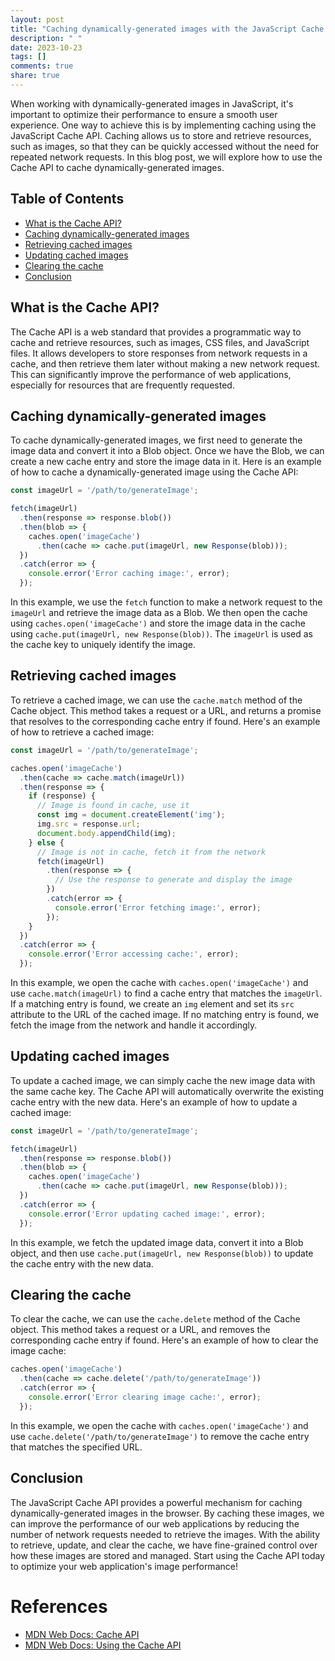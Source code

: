 ```yaml
---
layout: post
title: "Caching dynamically-generated images with the JavaScript Cache API"
description: " "
date: 2023-10-23
tags: []
comments: true
share: true
---
```


When working with dynamically-generated images in JavaScript, it's important to optimize their performance to ensure a smooth user experience. One way to achieve this is by implementing caching using the JavaScript Cache API. Caching allows us to store and retrieve resources, such as images, so that they can be quickly accessed without the need for repeated network requests. In this blog post, we will explore how to use the Cache API to cache dynamically-generated images.

## Table of Contents
- [What is the Cache API?](#what-is-the-cache-api)
- [Caching dynamically-generated images](#caching-dynamically-generated-images)
- [Retrieving cached images](#retrieving-cached-images)
- [Updating cached images](#updating-cached-images)
- [Clearing the cache](#clearing-the-cache)
- [Conclusion](#conclusion)

## What is the Cache API?

The Cache API is a web standard that provides a programmatic way to cache and retrieve resources, such as images, CSS files, and JavaScript files. It allows developers to store responses from network requests in a cache, and then retrieve them later without making a new network request. This can significantly improve the performance of web applications, especially for resources that are frequently requested.

## Caching dynamically-generated images

To cache dynamically-generated images, we first need to generate the image data and convert it into a Blob object. Once we have the Blob, we can create a new cache entry and store the image data in it. Here is an example of how to cache a dynamically-generated image using the Cache API:

```javascript
const imageUrl = '/path/to/generateImage';

fetch(imageUrl)
  .then(response => response.blob())
  .then(blob => {
    caches.open('imageCache')
      .then(cache => cache.put(imageUrl, new Response(blob)));
  })
  .catch(error => {
    console.error('Error caching image:', error);
  });
```

In this example, we use the `fetch` function to make a network request to the `imageUrl` and retrieve the image data as a Blob. We then open the cache using `caches.open('imageCache')` and store the image data in the cache using `cache.put(imageUrl, new Response(blob))`. The `imageUrl` is used as the cache key to uniquely identify the image.

## Retrieving cached images

To retrieve a cached image, we can use the `cache.match` method of the Cache object. This method takes a request or a URL, and returns a promise that resolves to the corresponding cache entry if found. Here's an example of how to retrieve a cached image:

```javascript
const imageUrl = '/path/to/generateImage';

caches.open('imageCache')
  .then(cache => cache.match(imageUrl))
  .then(response => {
    if (response) {
      // Image is found in cache, use it
      const img = document.createElement('img');
      img.src = response.url;
      document.body.appendChild(img);
    } else {
      // Image is not in cache, fetch it from the network
      fetch(imageUrl)
        .then(response => {
          // Use the response to generate and display the image
        })
        .catch(error => {
          console.error('Error fetching image:', error);
        });
    }
  })
  .catch(error => {
    console.error('Error accessing cache:', error);
  });
```

In this example, we open the cache with `caches.open('imageCache')` and use `cache.match(imageUrl)` to find a cache entry that matches the `imageUrl`. If a matching entry is found, we create an `img` element and set its `src` attribute to the URL of the cached image. If no matching entry is found, we fetch the image from the network and handle it accordingly.

## Updating cached images

To update a cached image, we can simply cache the new image data with the same cache key. The Cache API will automatically overwrite the existing cache entry with the new data. Here's an example of how to update a cached image:

```javascript
const imageUrl = '/path/to/generateImage';

fetch(imageUrl)
  .then(response => response.blob())
  .then(blob => {
    caches.open('imageCache')
      .then(cache => cache.put(imageUrl, new Response(blob)));
  })
  .catch(error => {
    console.error('Error updating cached image:', error);
  });
```

In this example, we fetch the updated image data, convert it into a Blob object, and then use `cache.put(imageUrl, new Response(blob))` to update the cache entry with the new data.

## Clearing the cache

To clear the cache, we can use the `cache.delete` method of the Cache object. This method takes a request or a URL, and removes the corresponding cache entry if found. Here's an example of how to clear the image cache:

```javascript
caches.open('imageCache')
  .then(cache => cache.delete('/path/to/generateImage'))
  .catch(error => {
    console.error('Error clearing image cache:', error);
  });
```

In this example, we open the cache with `caches.open('imageCache')` and use `cache.delete('/path/to/generateImage')` to remove the cache entry that matches the specified URL.

## Conclusion

The JavaScript Cache API provides a powerful mechanism for caching dynamically-generated images in the browser. By caching these images, we can improve the performance of our web applications by reducing the number of network requests needed to retrieve the images. With the ability to retrieve, update, and clear the cache, we have fine-grained control over how these images are stored and managed. Start using the Cache API today to optimize your web application's image performance!

# References
- [MDN Web Docs: Cache API](https://developer.mozilla.org/en-US/docs/Web/API/Cache)
- [MDN Web Docs: Using the Cache API](https://developer.mozilla.org/en-US/docs/Web/API/Cache/Using_the_Cache_API)